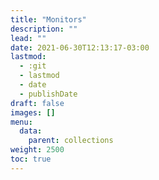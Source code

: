 ```yaml
---
title: "Monitors"
description: ""
lead: ""
date: 2021-06-30T12:13:17-03:00
lastmod:
  - :git
  - lastmod
  - date
  - publishDate
draft: false
images: []
menu: 
  data:
    parent: collections
weight: 2500
toc: true
---
```


